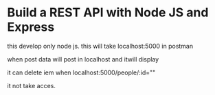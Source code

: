# Build a REST API with Node JS and Express

this develop only node js.
this will take localhost:5000 in postman

when post data will post in localhost and itwill display

it can delete iem when localhost:5000/people/:id=""

it not take acces.
